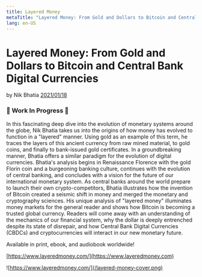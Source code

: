 ```yaml
---
title: Layered Money
metaTitle: "Layered Money: From Gold and Dollars to Bitcoin and Central Bank Digital Currencies"
lang: en-US
---
```


# Layered Money: From Gold and Dollars to Bitcoin and Central Bank Digital Currencies

by Nik Bhatia [2021/01/18](https://www.amazon.com/dp/1736110527/)

<LanguageDropdown/>

### 🚧 Work In Progress 🚧

In this fascinating deep dive into the evolution of monetary systems around the globe, Nik Bhatia takes us into the origins of how money has evolved to function in a "layered" manner. Using gold as an example of this term, he traces the layers of this ancient currency from raw mined material, to gold coins, and finally to bank-issued gold certificates. In a groundbreaking manner, Bhatia offers a similar paradigm for the evolution of digital currencies. Bhatia's analysis begins in Renaissance Florence with the gold Florin coin and a burgeoning banking culture, continues with the evolution of central banking, and concludes with a vision for the future of our international monetary system. As central banks around the world prepare to launch their own crypto-competitors, Bhatia illustrates how the invention of Bitcoin created a seismic shift in money and merged the monetary and cryptography sciences. His unique analysis of "layered money" illuminates money markets for the general reader and shows how Bitcoin is becoming a trusted global currency. Readers will come away with an understanding of the mechanics of our financial system, why the dollar is deeply entrenched despite its state of disrepair, and how Central Bank Digital Currencies (CBDCs) and cryptocurrencies will interact in our new monetary future.

Available in print, ebook, and audiobook worldwide!

[https://www.layeredmoney.com/](https://www.layeredmoney.com)

![https://www.layeredmoney.com/](/layered-money-cover.png)